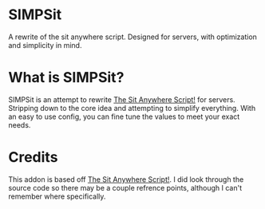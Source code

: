 # SIMPSit
A rewrite of the sit anywhere script. Designed for servers, with optimization and simplicity in mind.

# What is SIMPSit?
SIMPSit is an attempt to rewrite [The Sit Anywhere Script!](https://steamcommunity.com/sharedfiles/filedetails/?id=108176967) for servers. Stripping down to the core idea and attempting to simplify everything. With an easy to use config, you can fine tune the values to meet your exact needs.

# Credits
This addon is based off [The Sit Anywhere Script!](https://steamcommunity.com/sharedfiles/filedetails/?id=108176967). I did look through the source code so there may be a couple refrence points, although I can't remember where specifically.
